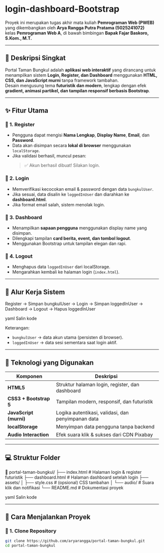 # login-dashboard-Bootstrap

Proyek ini merupakan tugas akhir mata kuliah **Pemrograman Web (PWEB)**  
yang dikembangkan oleh **Arya Rangga Putra Pratama (5025241072)**  
kelas **Pemrograman Web A**, di bawah bimbingan **Bapak Fajar Baskoro, S.Kom., M.T.**

---

## 🚀 Deskripsi Singkat

Portal Taman Bungkul adalah **aplikasi web interaktif** yang dirancang untuk menampilkan sistem **Login, Register, dan Dashboard** menggunakan **HTML, CSS, dan JavaScript murni** tanpa framework tambahan.  
Desain mengusung tema **futuristik dan modern**, lengkap dengan efek **gradient, animasi partikel, dan tampilan responsif berbasis Bootstrap**.

---

## ✨ Fitur Utama

### 🔹 1. Register
- Pengguna dapat mengisi **Nama Lengkap**, **Display Name**, **Email**, dan **Password**.  
- Data akan disimpan secara **lokal di browser** menggunakan `localStorage`.  
- Jika validasi berhasil, muncul pesan:
  > ✅ Akun berhasil dibuat! Silakan login.

### 🔹 2. Login
- Memverifikasi kecocokan email & password dengan data `bungkulUser`.  
- Jika sesuai, data disalin ke `loggedInUser` dan diarahkan ke **dashboard.html**.  
- Jika format email salah, sistem menolak login.

### 🔹 3. Dashboard
- Menampilkan **sapaan pengguna** menggunakan display name yang disimpan.  
- Dilengkapi tampilan **card berita, event, dan tombol logout**.  
- Menggunakan Bootstrap untuk tampilan elegan dan rapi.

### 🔹 4. Logout
- Menghapus data `loggedInUser` dari localStorage.
- Mengarahkan kembali ke halaman login (`index.html`).

---

## 🧠 Alur Kerja Sistem

Register → Simpan bungkulUser → Login → Simpan loggedInUser → Dashboard → Logout → Hapus loggedInUser

yaml
Salin kode

Keterangan:
- `bungkulUser` → data akun utama (persisten di browser).
- `loggedInUser` → data sesi sementara saat login aktif.

---

## 🧩 Teknologi yang Digunakan

| Komponen | Deskripsi |
|-----------|------------|
| **HTML5** | Struktur halaman login, register, dan dashboard |
| **CSS3 + Bootstrap 5** | Tampilan modern, responsif, dan futuristik |
| **JavaScript (murni)** | Logika autentikasi, validasi, dan penyimpanan data |
| **localStorage** | Menyimpan data pengguna tanpa backend |
| **Audio Interaction** | Efek suara klik & sukses dari CDN Pixabay |

---

## 💻 Struktur Folder

📁 portal-taman-bungkul/
├── index.html # Halaman login & register futuristik
├── dashboard.html # Halaman dashboard setelah login
├── assets/
│ ├── style.css # (opsional) CSS tambahan
│ └── audio/ # Suara klik dan notifikasi
└── README.md # Dokumentasi proyek

yaml
Salin kode

---

## 🧪 Cara Menjalankan Proyek

### 🔸 1. Clone Repository
```bash
git clone https://github.com/aryarangga/portal-taman-bungkul.git
cd portal-taman-bungkul
